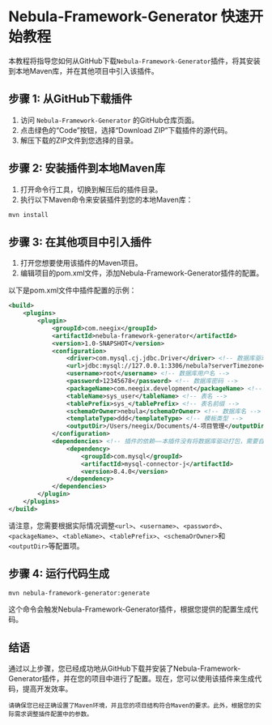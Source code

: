 
# Nebula-Framework-Generator 快速开始教程

本教程将指导您如何从GitHub下载`Nebula-Framework-Generator`插件，将其安装到本地Maven库，并在其他项目中引入该插件。

## 步骤 1: 从GitHub下载插件

1. 访问 `Nebula-Framework-Generator` 的GitHub仓库页面。
2. 点击绿色的“Code”按钮，选择“Download ZIP”下载插件的源代码。
3. 解压下载的ZIP文件到您选择的目录。

## 步骤 2: 安装插件到本地Maven库

1. 打开命令行工具，切换到解压后的插件目录。
2. 执行以下Maven命令来安装插件到您的本地Maven库：

```bash
mvn install
```

## 步骤 3: 在其他项目中引入插件

1. 打开您想要使用该插件的Maven项目。
2. 编辑项目的pom.xml文件，添加Nebula-Framework-Generator插件的配置。

以下是pom.xml文件中插件配置的示例：

```xml
<build>
    <plugins>
        <plugin>
            <groupId>com.neegix</groupId>
            <artifactId>nebula-framework-generator</artifactId>
            <version>1.0-SNAPSHOT</version>
            <configuration>
                <driver>com.mysql.cj.jdbc.Driver</driver> <!-- 数据库驱动类 -->
                <url>jdbc:mysql://127.0.0.1:3306/nebula?serverTimezone=GMT%2B8&amp;useSSL=false&amp;allowPublicKeyRetrieval=true</url> <!-- 数据库连接地址 -->
                <username>root</username> <!-- 数据库用户名 -->
                <password>12345678</password> <!-- 数据库密码 -->
                <packageName>com.neegix.development</packageName> <!-- 生成代码的包名 -->
                <tableName>sys_user</tableName> <!-- 表名 -->
                <tablePrefix>sys_</tablePrefix> <!-- 表名前缀 -->
                <schemaOrOwner>nebula</schemaOrOwner> <!-- 数据库名 -->
                <templateType>ddd</templateType> <!-- 模板类型 -->
                <outputDir>/Users/neegix/Documents/4-项目管理</outputDir> <!-- 生成代码的输出目录 -->
            </configuration>
            <dependencies> <!-- 插件的依赖——本插件没有将数据库驱动打包，需要自行添加 -->
                <dependency>
                    <groupId>com.mysql</groupId>
                    <artifactId>mysql-connector-j</artifactId>
                    <version>8.4.0</version>
                </dependency>
            </dependencies>
        </plugin>
    </plugins>
</build>
```

请注意，您需要根据实际情况调整`<url>`、`<username>`、`<password>`、`<packageName>`、`<tableName>`、`<tablePrefix>`、`<schemaOrOwner>`和`<outputDir>`等配置项。

## 步骤 4: 运行代码生成
```bash
mvn nebula-framework-generator:generate
```

这个命令会触发Nebula-Framework-Generator插件，根据您提供的配置生成代码。

## 结语
通过以上步骤，您已经成功地从GitHub下载并安装了Nebula-Framework-Generator插件，并在您的项目中进行了配置。现在，您可以使用该插件来生成代码，提高开发效率。

```
请确保您已经正确设置了Maven环境，并且您的项目结构符合Maven的要求。此外，根据您的实际需求调整插件配置中的参数。
```
